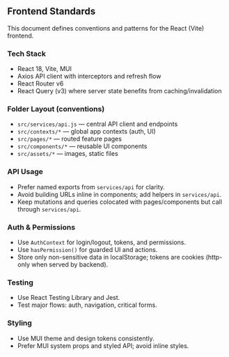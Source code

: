 ## Frontend Standards

This document defines conventions and patterns for the React (Vite) frontend.

### Tech Stack

- React 18, Vite, MUI
- Axios API client with interceptors and refresh flow
- React Router v6
- React Query (v3) where server state benefits from caching/invalidation

### Folder Layout (conventions)

- `src/services/api.js` — central API client and endpoints
- `src/contexts/*` — global app contexts (auth, UI)
- `src/pages/*` — routed feature pages
- `src/components/*` — reusable UI components
- `src/assets/*` — images, static files

### API Usage

- Prefer named exports from `services/api` for clarity.
- Avoid building URLs inline in components; add helpers in `services/api`.
- Keep mutations and queries colocated with pages/components but call through `services/api`.

### Auth & Permissions

- Use `AuthContext` for login/logout, tokens, and permissions.
- Use `hasPermission()` for guarded UI and actions.
- Store only non-sensitive data in localStorage; tokens are cookies (http-only when served by backend).

### Testing

- Use React Testing Library and Jest.
- Test major flows: auth, navigation, critical forms.

### Styling

- Use MUI theme and design tokens consistently.
- Prefer MUI system props and styled API; avoid inline styles.

